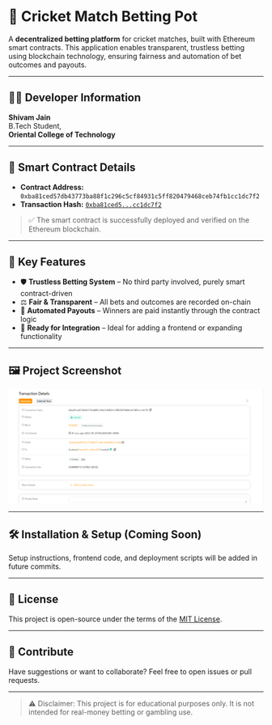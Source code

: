 # 🏏 Cricket Match Betting Pot

A **decentralized betting platform** for cricket matches, built with Ethereum smart contracts. This application enables transparent, trustless betting using blockchain technology, ensuring fairness and automation of bet outcomes and payouts.

---

## 👨‍💻 Developer Information

**Shivam Jain**  
B.Tech Student,  
**Oriental College of Technology**

---

## 🔗 Smart Contract Details

- **Contract Address:** `0xba81ced57db43773ba88f1c296c5cf84931c5ff820479468ceb74fb1cc1dc7f2`
- **Transaction Hash:** [`0xba81ced5...cc1dc7f2`](https://etherscan.io/tx/0xba81ced57db43773ba88f1c296c5cf84931c5ff820479468ceb74fb1cc1dc7f2)

> ✅ The smart contract is successfully deployed and verified on the Ethereum blockchain.

---

## 🌟 Key Features

- 🛡️ **Trustless Betting System** – No third party involved, purely smart contract-driven  
- ⚖️ **Fair & Transparent** – All bets and outcomes are recorded on-chain  
- 💸 **Automated Payouts** – Winners are paid instantly through the contract logic  
- 🧱 **Ready for Integration** – Ideal for adding a frontend or expanding functionality

---

## 🖼️ Project Screenshot

![App Screenshot](Screenshot%202025-06-20%20135454.png)

---

## 🛠️ Installation & Setup (Coming Soon)

Setup instructions, frontend code, and deployment scripts will be added in future commits.

---

## 📄 License

This project is open-source under the terms of the [MIT License](LICENSE).

---

## 🙌 Contribute

Have suggestions or want to collaborate? Feel free to open issues or pull requests.

---

> ⚠️ Disclaimer: This project is for educational purposes only. It is not intended for real-money betting or gambling use.


